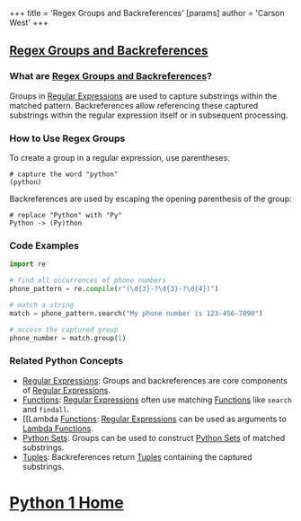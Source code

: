 +++
 title = 'Regex Groups and Backreferences'
[params]
	author = 'Carson West'
+++
## [Regex Groups and Backreferences](./../regex-groups-and-backreferences/)

### What are [Regex Groups and Backreferences](./../regex-groups-and-backreferences/)?
Groups in [Regular Expressions](./../regular-expressions/) are used to capture substrings within the matched pattern. Backreferences allow referencing these captured substrings within the regular expression itself or in subsequent processing.

### How to Use Regex Groups
To create a group in a regular expression, use parentheses:

```
# capture the word "python"
(python)
```

Backreferences are used by escaping the opening parenthesis of the group:

```
# replace "Python" with "Py"
Python -> (Py)thon
```

### Code Examples
```python
import re

# find all occurrences of phone numbers
phone_pattern = re.compile(r"(\d{3}-?\d{3}-?\d{4})")

# match a string
match = phone_pattern.search("My phone number is 123-456-7890")

# access the captured group
phone_number = match.group(1)
```

### Related Python Concepts

- [Regular Expressions](./../regular-expressions/): Groups and backreferences are core components of [Regular Expressions](./../regular-expressions/).
- [Functions](./../functions/): [Regular Expressions](./../regular-expressions/) often use matching [Functions](./../functions/) like `search` and `findall`.
- [[Lambda [Functions](./../functions/): [Regular Expressions](./../regular-expressions/) can be used as arguments to [Lambda Functions](./../lambda-functions/).
- [Python Sets](./../python-sets/): Groups can be used to construct [Python Sets](./../python-sets/) of matched substrings.
- [Tuples](./../tuples/): Backreferences return [Tuples](./../tuples/) containing the captured substrings.
# [Python 1 Home](./../python-1-home/)
